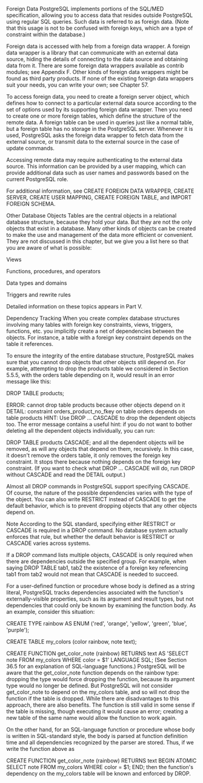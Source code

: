 Foreign Data 
PostgreSQL implements portions of the SQL/MED specification, allowing you to access data that resides outside PostgreSQL using regular SQL queries. Such data is referred to as foreign data. (Note that this usage is not to be confused with foreign keys, which are a type of constraint within the database.)

Foreign data is accessed with help from a foreign data wrapper. A foreign data wrapper is a library that can communicate with an external data source, hiding the details of connecting to the data source and obtaining data from it. There are some foreign data wrappers available as contrib modules; see Appendix F. Other kinds of foreign data wrappers might be found as third party products. If none of the existing foreign data wrappers suit your needs, you can write your own; see Chapter 57.

To access foreign data, you need to create a foreign server object, which defines how to connect to a particular external data source according to the set of options used by its supporting foreign data wrapper. Then you need to create one or more foreign tables, which define the structure of the remote data. A foreign table can be used in queries just like a normal table, but a foreign table has no storage in the PostgreSQL server. Whenever it is used, PostgreSQL asks the foreign data wrapper to fetch data from the external source, or transmit data to the external source in the case of update commands.

Accessing remote data may require authenticating to the external data source. This information can be provided by a user mapping, which can provide additional data such as user names and passwords based on the current PostgreSQL role.

For additional information, see CREATE FOREIGN DATA WRAPPER, CREATE SERVER, CREATE USER MAPPING, CREATE FOREIGN TABLE, and IMPORT FOREIGN SCHEMA.

Other Database Objects 
Tables are the central objects in a relational database structure, because they hold your data. But they are not the only objects that exist in a database. Many other kinds of objects can be created to make the use and management of the data more efficient or convenient. They are not discussed in this chapter, but we give you a list here so that you are aware of what is possible:

Views

Functions, procedures, and operators

Data types and domains

Triggers and rewrite rules

Detailed information on these topics appears in Part V.

Dependency Tracking 
When you create complex database structures involving many tables with foreign key constraints, views, triggers, functions, etc. you implicitly create a net of dependencies between the objects. For instance, a table with a foreign key constraint depends on the table it references.

To ensure the integrity of the entire database structure, PostgreSQL makes sure that you cannot drop objects that other objects still depend on. For example, attempting to drop the products table we considered in Section 5.5.5, with the orders table depending on it, would result in an error message like this:

DROP TABLE products;

ERROR:  cannot drop table products because other objects depend on it
DETAIL:  constraint orders_product_no_fkey on table orders depends on table products
HINT:  Use DROP ... CASCADE to drop the dependent objects too.
The error message contains a useful hint: if you do not want to bother deleting all the dependent objects individually, you can run:

DROP TABLE products CASCADE;
and all the dependent objects will be removed, as will any objects that depend on them, recursively. In this case, it doesn't remove the orders table, it only removes the foreign key constraint. It stops there because nothing depends on the foreign key constraint. (If you want to check what DROP ... CASCADE will do, run DROP without CASCADE and read the DETAIL output.)

Almost all DROP commands in PostgreSQL support specifying CASCADE. Of course, the nature of the possible dependencies varies with the type of the object. You can also write RESTRICT instead of CASCADE to get the default behavior, which is to prevent dropping objects that any other objects depend on.

Note
According to the SQL standard, specifying either RESTRICT or CASCADE is required in a DROP command. No database system actually enforces that rule, but whether the default behavior is RESTRICT or CASCADE varies across systems.

If a DROP command lists multiple objects, CASCADE is only required when there are dependencies outside the specified group. For example, when saying DROP TABLE tab1, tab2 the existence of a foreign key referencing tab1 from tab2 would not mean that CASCADE is needed to succeed.

For a user-defined function or procedure whose body is defined as a string literal, PostgreSQL tracks dependencies associated with the function's externally-visible properties, such as its argument and result types, but not dependencies that could only be known by examining the function body. As an example, consider this situation:

CREATE TYPE rainbow AS ENUM ('red', 'orange', 'yellow',
                             'green', 'blue', 'purple');

CREATE TABLE my_colors (color rainbow, note text);

CREATE FUNCTION get_color_note (rainbow) RETURNS text AS
  'SELECT note FROM my_colors WHERE color = $1'
  LANGUAGE SQL;
(See Section 36.5 for an explanation of SQL-language functions.) PostgreSQL will be aware that the get_color_note function depends on the rainbow type: dropping the type would force dropping the function, because its argument type would no longer be defined. But PostgreSQL will not consider get_color_note to depend on the my_colors table, and so will not drop the function if the table is dropped. While there are disadvantages to this approach, there are also benefits. The function is still valid in some sense if the table is missing, though executing it would cause an error; creating a new table of the same name would allow the function to work again.

On the other hand, for an SQL-language function or procedure whose body is written in SQL-standard style, the body is parsed at function definition time and all dependencies recognized by the parser are stored. Thus, if we write the function above as

CREATE FUNCTION get_color_note (rainbow) RETURNS text
BEGIN ATOMIC
  SELECT note FROM my_colors WHERE color = $1;
END;
then the function's dependency on the my_colors table will be known and enforced by DROP.